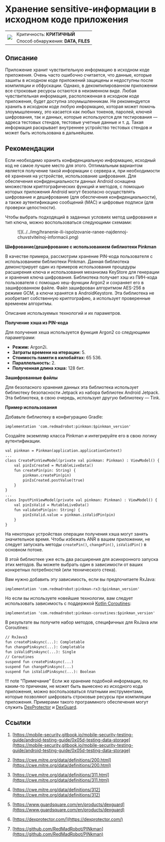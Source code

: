 # Хранение sensitive-информации в исходном коде приложения

<table class='noborder'>
    <colgroup>
      <col/>
      <col/>
    </colgroup>
    <tbody>
      <tr>
        <td rowspan="2"><img src="../../../img/defekt_kritichnyj.png"/></td>
        <td>Критичность:<strong> КРИТИЧНЫЙ</strong></td>
      </tr>
      <tr>
        <td>Способ обнаружения:<strong> DATA, FILES</strong></td>
      </tr>
    </tbody>
</table>

## Описание

Приложение хранит чувствительную информацию в исходном коде приложения. Очень часто ошибочно считается, что данные, которые зашиты в исходном коде приложений защищены и недоступны после компиляции и обфускации. Однако, в декомпилированном приложении все строковые ресурсы остаются в неизменном виде. Любая чувствительная информация, расположенная в исходном коде приложения, будет доступна злоумышленникам. Не рекомендуется хранить в исходном коде любую информацию, которая может помочь злоумышленнику, это касается как любых токенов, паролей, ключей шифрования, так и данных, которые используются для тестирования — адреса тестовых стендов, тестовые учетные данные и т. д. Такая информация раскрывает внутреннее устройство тестовых стендов и может быть использована в дальнейшем.

## Рекомендации

Если необходимо хранить конфиденциальную информацию, исходный код не самое лучшее место для этого. Оптимальным вариантом является получение такой информации с сервера и, при необходимости её хранения на устройстве, использование шифрования. Для обеспечения конфиденциальности данных Android оснащена множеством криптографических функций и методов, с помощью которых приложения Android могут безопасно осуществлять шифрование и дешифрование (для обеспечения конфиденциальности), а также аутентификацию сообщений (MAC) и цифровые подписи (для проверки целостности).

Чтобы выбрать подходящий в заданных условиях метод шифрования и тип ключа, можно воспользоваться следующими схемами:

<figure markdown>
![](../../img/hranenie-ili-ispolzovanie-ranee-najdennoj-chuvstvitelnoj-informacii.png)
</figure>

**Шифрование/дешифрование c использованием библиотеки Pinkman**

В качестве примера, рассмотрим хранение PIN-кода пользователя с использованием библиотеки Pinkman. Данная библиотека демонстрирует один из примеров использования процедуры расширения ключа и использования механизма KeyStore для генерации и хранения ключа шифрования. Библиотека получает хэш из ПИН-кода пользователя с помощью хеш-функции Argon2 и сохраняет его в зашифрованном файле. Файл зашифрован алгоритмом AES-256 в режиме GCM, а ключи хранятся в AndroidKeystore. Эта библиотека не изобретает собственную криптографию, а использует проверенные временем алгоритмы.

Описание используемых технологий и их параметров.

**Получение хэша из PIN-кода**

Для получения хеша используется функция Argon2 со следующими параметрами:

* **Режим:** Argon2i.
* **Затраты времени на итерации:** 5.
* **Стоимость памяти в килобайтах:** 65 536.
* **Параллельность:** 2.
* **Полученная длина хэша:** 128 бит.

**Зашифрованные файлы**

Для безопасного хранения данных эта библиотека использует библиотеку безопасности Jetpack из набора библиотек Android Jetpack. Эта библиотека, в свою очередь, использует другую библиотеку — Tink.

**Пример использования**

Добавьте библиотеку в конфигурацию Gradle:

    implementation 'com.redmadrobot:pinkman:$pinkman_version'

Создайте экземпляр класса Pinkman и интегрируйте его в свою логику аутентификации.

    val pinkman = Pinkman(application.applicationContext)
    ...
    class CreatePinViewModel(private val pinkman: Pinkman) : ViewModel() {
        val pinIsCreated = MutableLiveData()
        fun createPin(pin: String) {
            pinkman.createPin(pin)
            pinIsCreated.postValue(true)
        }
    }
    ...
    class InputPinViewModel(private val pinkman: Pinkman) : ViewModel() {
        val pinIsValid = MutableLiveData()
        fun validatePin(pin: String) {
            pinIsValid.value = pinkman.isValidPin(pin)
        }
    }

На некоторых устройствах операции получения хэша могут занять значительное время. Чтобы избежать ANR в вашем приложении, не следует запускать методы `createPin()`, `changePin()`, `isValidPin()` в основном потоке.

В этой библиотеке уже есть два расширения для асинхронного запуска этих методов. Вы можете выбрать один в зависимости от ваших конкретных потребностей (или технического стека).

Вам нужно добавить эту зависимость, если вы предпочитаете RxJava:

    implementation 'com.redmadrobot:pinkman-rx3:$pinkman_version'

Но если вы используете новейшие технологии, вам следует использовать зависимость с поддержкой [Kotlin Coroutines](https://kotlinlang.org/docs/coroutines-overview.html):

    implementation 'com.redmadrobot:pinkman-coroutines:$pinkman_version'

В результате вы получите набор методов, специфичных для RxJava или Coroutines:

    // RxJava3
    fun createPinAsync(...): Completable
    fun changePinAsync(...): Completable
    fun isValidPinAsync(...): Single
    // Coroutines
    suspend fun createPinAsync(...)
    suspend fun changePinAsync(...)
    suspend fun isValidPinAsync(...): Boolean

!!! note "Примечание"
    Если же хранение подобной информации, по каким-то причинам, не может быть вынесено из исходного кода приложения, можно воспользоваться платными инструментами, которые позволяют шифровать строковые ресурсы при компиляции приложения. Примерами такого программного обеспечения могут служить [DexProtector](https://dexprotector.com/) и [DexGuard](https://www.guardsquare.com/en/products/dexguard).

## Ссылки

1. [https://mobile-security.gitbook.io/mobile-security-testing-guide/android-testing-guide/0x05d-testing-data-storage](https://mobile-security.gitbook.io/mobile-security-testing-guide/android-testing-guide/0x05d-testing-data-storage)

2. [https://cwe.mitre.org/data/definitions/200.html](https://cwe.mitre.org/data/definitions/200.html)

3. [https://cwe.mitre.org/data/definitions/311.html](https://cwe.mitre.org/data/definitions/311.html)

4. [https://cwe.mitre.org/data/definitions/312](https://cwe.mitre.org/data/definitions/312)

5. [https://www.guardsquare.com/en/products/dexguard](https://www.guardsquare.com/en/products/dexguard)

6. [https://dexprotector.com/](https://dexprotector.com/)

7. [https://github.com/RedMadRobot/PINkman](https://github.com/RedMadRobot/PINkman)